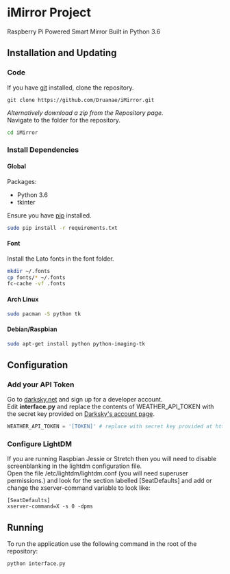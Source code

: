 # iMirror Project
Raspberry Pi Powered Smart Mirror Built in Python 3.6

## Installation and Updating
### Code
If you have [git](https://git-scn.com/book/en/v2/Getting-Started-Installing-Git) installed, clone the repository.
```
git clone https://github.com/Druanae/iMirror.git
```  
_Alternatively download a zip from the Repository page._  
Navigate to the folder for the repository.  
```bash
cd iMirror
```

### Install Dependencies
#### Global
Packages:
* Python 3.6
* tkinter

Ensure you have [pip](https://pip.pypa.io/en/stable/installing/) installed.
```bash
sudo pip install -r requirements.txt
```

#### Font
Install the Lato fonts in the font folder.
```bash
mkdir ~/.fonts
cp fonts/* ~/.fonts
fc-cache -vf .fonts
```

#### Arch Linux
```bash
sudo pacman -S python tk
```

#### Debian/Raspbian
```bash
sudo apt-get install python python-imaging-tk
```

## Configuration
### Add your API Token
Go to [darksky.net](https://darksky.net/dev/) and sign up for a developer account.  
Edit **interface.py** and replace the contents of WEATHER_API_TOKEN with the secret key provided on [Darksky's account page](https://darksky.net/dev/account/).  
```python
WEATHER_API_TOKEN = '[TOKEN]' # replace with secret key provided at https://darksky.net/dev/account/
```

### Configure LightDM
If you are running Raspbian Jessie or Stretch then you will need to disable screenblanking in the lightdm configuration file.  
Open the file /etc/lightdm/lightdm.conf (you will need superuser permissions.) and look for the section labelled [SeatDefaults] and add or change the xserver-command variable to look like:
```
[SeatDefaults]
xserver-command=X -s 0 -dpms
```

## Running
To run the application use the following command in the root of the repository:
```bash
python interface.py
```
